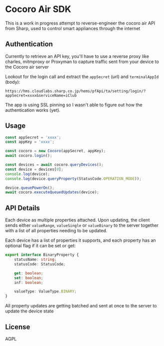 # Cocoro Air SDK

This is a work in progress attempt to reverse-engineer the cocoro air API from Sharp, used to control smart appliances through the internet

## Authentication

Currently to retrieve an API key, you'll have to use a reverse proxy like charles, mitmproxy or Proxyman to capture traffic sent from your device to the Cocoro air server

Lookout for the login call and extract the `appSecret` (url) and `terminalAppId` (body):

```
https://hms.cloudlabs.sharp.co.jp/hems/pfApi/ta/setting/login/?appSecret=xxxx&serviceName=iClub
```

The app is using SSL pinning so I wasn't able to figure out how the authentication works (yet).

## Usage

```ts
const appSecret = 'xxxx';
const appKey = 'xxxx';

const cocoro = new Cocoro(appSecret, appKey);
await cocoro.login();

const devices = await cocoro.queryDevices();
const device = devices[0];
console.log(device);
console.log(device.queryProperty(StatusCode.OPERATION_MODE));

device.queuePowerOn();
await cocoro.executeQueuedUpdates(device);
```

## API Details

Each device as multiple properties attached. Upon updating, the client sends either `valueRange`, `valueSingle` or `valueBinary` to the server together with a list of all properties needing to be updated.

Each device has a list of properties it supports, and each property has an optional flag if it can be set or get:

```ts
export interface BinaryProperty {
	statusName: string;
	statusCode: StatusCode;

	get: boolean;
	set: boolean;
	inf: boolean;

	valueType: ValueType.BINARY;
}
```

All property updates are getting batched and sent at once to the server to update the device state

## License

AGPL
